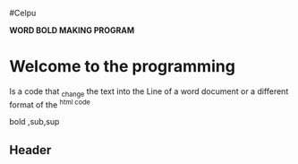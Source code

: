 #Celpu
<!DUCTYPE! html>
<html>
<head>
   <b>WORD BOLD MAKING PROGRAM</b>
</head>
<body>
<h1>Welcome to the programming</h1>
<p>Is a code that  <sub>change</sub> the text into the Line of a word document
or a different format of the <sup>html code</sup>
</p>
<p>bold ,sub,sup </p>
<h2>Header</h2>
</body>
</html>
